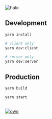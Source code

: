 ![halo](https://user-images.githubusercontent.com/77166960/179572273-3c50b1a9-c576-4a6e-a97b-bfa00f4ad233.png)

## Development

```bash
yarn install

# client only
yarn dev:client

# server only
yarn dev:server
```

## Production

```bash
yarn build

yarn start
```
##

[![owo](https://user-images.githubusercontent.com/77166960/178708410-fd3b5ce5-d749-40eb-92d5-d614692a4d73.jpg)](https://www.pixiv.net/en/artworks/94213408)

